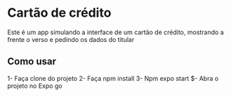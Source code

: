 # Cartão de crédito
Este é um app simulando a interface de um cartão de crédito, mostrando a frente o verso e pedindo os dados do titular


## Como usar
1- Faça clone do projeto
2- Faça npm install
3- Npm expo start
$- Abra o projeto no Expo go
